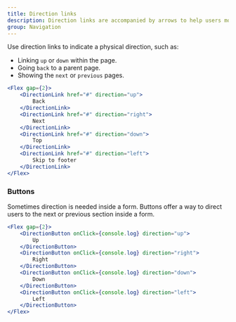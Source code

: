 ```yaml
---
title: Direction links
description: Direction links are accompanied by arrows to help users move quickly to other parts of the page or through a process.
group: Navigation
---
```


Use direction links to indicate a physical direction, such as:

- Linking `up` or `down` within the page.
- Going `back` to a parent page.
- Showing the `next` or `previous` pages.

```jsx live
<Flex gap={2}>
	<DirectionLink href="#" direction="up">
		Back
	</DirectionLink>
	<DirectionLink href="#" direction="right">
		Next
	</DirectionLink>
	<DirectionLink href="#" direction="down">
		Top
	</DirectionLink>
	<DirectionLink href="#" direction="left">
		Skip to footer
	</DirectionLink>
</Flex>
```

### Buttons

Sometimes direction is needed inside a form. Buttons offer a way to direct users to the next or previous section inside a form.

```jsx live
<Flex gap={2}>
	<DirectionButton onClick={console.log} direction="up">
		Up
	</DirectionButton>
	<DirectionButton onClick={console.log} direction="right">
		Right
	</DirectionButton>
	<DirectionButton onClick={console.log} direction="down">
		Down
	</DirectionButton>
	<DirectionButton onClick={console.log} direction="left">
		Left
	</DirectionButton>
</Flex>
```
